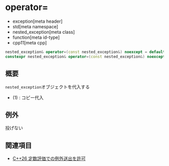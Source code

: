 # operator=
* exception[meta header]
* std[meta namespace]
* nested_exception[meta class]
* function[meta id-type]
* cpp11[meta cpp]

```cpp
nested_exception& operator=(const nested_exception&) noexcept = default;           // (1) C++11
constexpr nested_exception& operator=(const nested_exception&) noexcept = default; // (1) C++26
```

## 概要
`nested_exception`オブジェクトを代入する

- (1) : コピー代入


## 例外
投げない


## 関連項目
- [C++26 定数評価での例外送出を許可](/lang/cpp26/allowing_exception_throwing_in_constant-evaluation.md)
